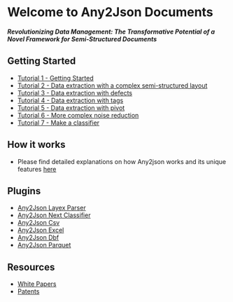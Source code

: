 # Welcome to Any2Json Documents

***Revolutionizing Data Management: The Transformative Potential of a Novel Framework for Semi-Structured Documents***

## Getting Started

* [Tutorial 1 - Getting Started](tutorial_1.md)
* [Tutorial 2 - Data extraction with a complex semi-structured layout](tutorial_2.md)
* [Tutorial 3 - Data extraction with defects](tutorial_3.md)
* [Tutorial 4 - Data extraction with tags](tutorial_4.md)
* [Tutorial 5 - Data extraction with pivot](tutorial_5.md)
* [Tutorial 6 - More complex noise reduction](tutorial_6.md)
* [Tutorial 7 - Make a classifier](tutorial_7.md)

## How it works

* Please find detailed explanations on how Any2json works and its unique features [here](how_it_works.md)

## Plugins

* [Any2Json Layex Parser](https://github.com/RomualdRousseau/Any2Json-Layex-Parser/)
* [Any2Json Next Classifier](https://github.com/RomualdRousseau/Any2Json-Net-Classifier/)
* [Any2Json Csv](https://github.com/RomualdRousseau/Any2Json-Csv/)
* [Any2Json Excel](https://github.com/RomualdRousseau/Any2Json-Excel/)
* [Any2Json Dbf](https://github.com/RomualdRousseau/Any2Json-Dbf/)
* [Any2Json Parquet](https://github.com/RomualdRousseau/Any2Json-Parquet/)

## Resources

* [White Papers](white_papers.md)
* [Patents](patents.md)